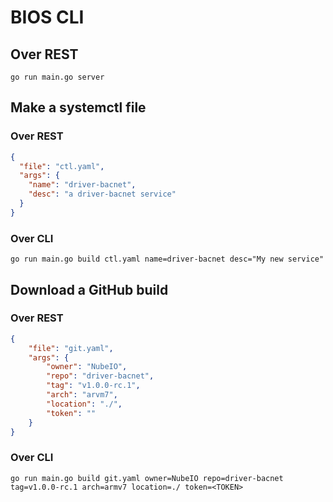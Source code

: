 # BIOS CLI

## Over REST

```
go run main.go server
```

## Make a systemctl file

### Over REST

```json
{
  "file": "ctl.yaml",
  "args": {
    "name": "driver-bacnet",
    "desc": "a driver-bacnet service"
  }
}
```

### Over CLI

```
go run main.go build ctl.yaml name=driver-bacnet desc="My new service"
```

## Download a GitHub build

### Over REST

```json
{
    "file": "git.yaml",
    "args": {
        "owner": "NubeIO",
        "repo": "driver-bacnet",
        "tag": "v1.0.0-rc.1",
        "arch": "arvm7",
        "location": "./",
        "token": ""
    }
}
```

### Over CLI

```
go run main.go build git.yaml owner=NubeIO repo=driver-bacnet tag=v1.0.0-rc.1 arch=armv7 location=./ token=<TOKEN>
```
